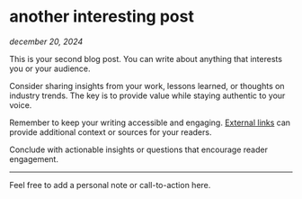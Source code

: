 # another interesting post

*december 20, 2024*

This is your second blog post. You can write about anything that interests you or your audience.

Consider sharing insights from your work, lessons learned, or thoughts on industry trends. The key is to provide value while staying authentic to your voice.

Remember to keep your writing accessible and engaging. [External links](https://example.com) can provide additional context or sources for your readers.

Conclude with actionable insights or questions that encourage reader engagement.

---

Feel free to add a personal note or call-to-action here.